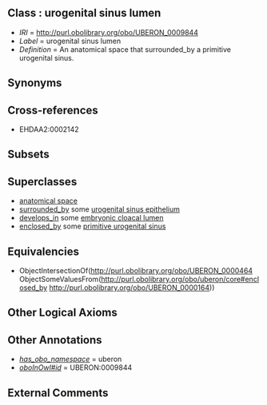 
## Class : urogenital sinus lumen

 * *IRI* = http://purl.obolibrary.org/obo/UBERON_0009844
 * *Label* = urogenital sinus lumen
 * *Definition* = An anatomical space that surrounded_by a primitive urogenital sinus.

## Synonyms


## Cross-references

 * EHDAA2:0002142

## Subsets


## Superclasses

 * [anatomical space](../../UBERON/64/UBERON_0000464.md)
 * [surrounded_by](../../RO/19/RO_0002219.md) some [urogenital sinus epithelium](../../UBERON/02/UBERON_0004902.md)
 * [develops_in](../../RO/26/RO_0002226.md) some [embryonic cloacal lumen](../../UBERON/69/UBERON_0009669.md)
 * [enclosed_by](../../core#enclosed/by/core#enclosed_by.md) some [primitive urogenital sinus](../../UBERON/64/UBERON_0000164.md)

## Equivalencies

 * ObjectIntersectionOf(<http://purl.obolibrary.org/obo/UBERON_0000464> ObjectSomeValuesFrom(<http://purl.obolibrary.org/obo/uberon/core#enclosed_by> <http://purl.obolibrary.org/obo/UBERON_0000164>))

## Other Logical Axioms


## Other Annotations

 * *[has_obo_namespace](../../ce/oboInOwl#hasOBONamespace.md)* = uberon
 * *[oboInOwl#id](../../id/oboInOwl#id.md)* = UBERON:0009844

## External Comments

